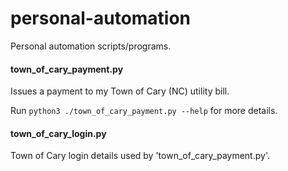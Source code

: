 # personal-automation
Personal automation scripts/programs.

#### town_of_cary_payment.py
Issues a payment to my Town of Cary (NC) utility bill.

Run `python3 ./town_of_cary_payment.py --help` for more details.

#### town_of_cary_login.py
Town of Cary login details used by 'town_of_cary_payment.py'.
